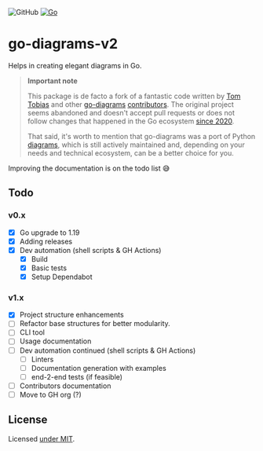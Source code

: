 ![GitHub](https://img.shields.io/github/license/mmierzwa/go-diagrams-v2?style=plastic) [![Go](https://github.com/mmierzwa/go-diagrams-v2/actions/workflows/go.yml/badge.svg)](https://github.com/mmierzwa/go-diagrams-v2/actions/workflows/go.yml)

# go-diagrams-v2

Helps in creating elegant diagrams in Go.

> **Important note**
>
> This package is de facto a fork of a fantastic code written by [Tom Tobias](https://github.com/tntobias) and
> other [go-diagrams](https://github.com/mmierzwa/go-diagrams-v2) [contributors](https://github.com/mmierzwa/go-diagrams-v2/graphs/contributors).
> The original project seems abandoned and doesn't accept pull requests or does not follow changes that happened in the Go
> ecosystem [since 2020](https://github.com/blushft/go-diagrams/commit/c78c821223d91bb44bde7c9aaeaf04e137566489).
>
> That said, it's worth to mention that go-diagrams was a port of
> Python [diagrams](https://github.com/mingrammer/diagrams), which is still actively maintained and, depending on your
> needs and technical ecosystem, can be a better choice for you.

Improving the documentation is on the todo list :sweat_smile:

## Todo

### v0.x

* [x] Go upgrade to 1.19
* [x] Adding releases
* [x] Dev automation (shell scripts & GH Actions)
    * [x] Build
    * [x] Basic tests
    * [x] Setup Dependabot

### v1.x

* [x] Project structure enhancements
* [ ] Refactor base structures for better modularity.
* [ ] CLI tool
* [ ] Usage documentation
* [ ] Dev automation continued (shell scripts & GH Actions)
  * [ ] Linters
  * [ ] Documentation generation with examples
  * [ ] end-2-end tests (if feasible)
* [ ] Contributors documentation
* [ ] Move to GH org (?)

## License

Licensed [under MIT](./LICENSE.md).
